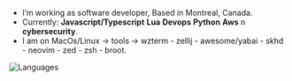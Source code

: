 - I’m working as software developer, Based in Montreal, Canada.
- Currently: **Javascript/Typescript**  **Lua**  **Devops** **Python** **Aws** n **cybersecurity**.
- I am on MacOs/Linux -> tools -> wzterm - zellij - awesome/yabai - skhd - neovim - zed - zsh - broot.

![Languages](https://github-readme-stats.vercel.app/api/top-langs/?username=azizgharbi&theme=merko)
